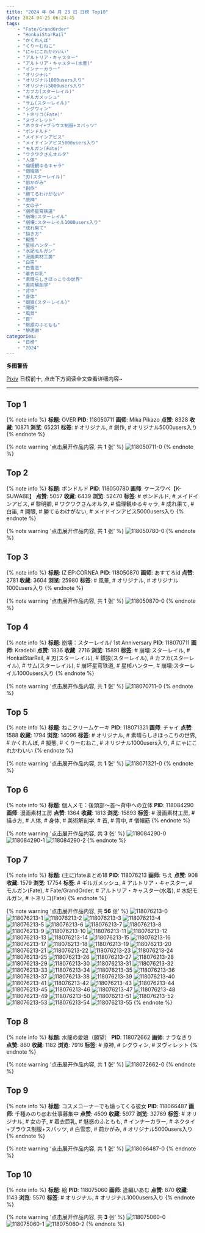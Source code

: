 ```yaml
---
title: "2024 年 04 月 23 日 日榜 Top10"
date: 2024-04-25 06:24:45
tags:
    - "Fate/GrandOrder"
    - "HonkaiStarRail"
    - "かくれんぼ"
    - "くりーむねこ"
    - "にゃにこれかわいい"
    - "アルトリア・キャスター"
    - "アルトリア・キャスター(水着)"
    - "インナーカラー"
    - "オリジナル"
    - "オリジナル1000users入り"
    - "オリジナル5000users入り"
    - "カフカ(スターレイル)"
    - "ギルガメッシュ"
    - "サム(スターレイル)"
    - "シグウィン"
    - "トネリコ(Fate)"
    - "ヌヴィレット"
    - "ネクタイ+ブラウス制服+スパッツ"
    - "ボンドルド"
    - "メイドインアビス"
    - "メイドインアビス5000users入り"
    - "モルガン(Fate)"
    - "ワクワクさんオルタ"
    - "人体"
    - "倫理観ゆるキャラ"
    - "僧帽筋"
    - "刃(スターレイル)"
    - "前かがみ"
    - "創作"
    - "勝てるわけがない"
    - "原神"
    - "女の子"
    - "崩坏星穹铁道"
    - "崩壊:スターレイル"
    - "崩壊:スターレイル1000users入り"
    - "成れ果て"
    - "描き方"
    - "擬態"
    - "星核ハンター"
    - "水妃モルガン"
    - "漫画素材工房"
    - "白笛"
    - "白雪恋"
    - "着衣巨乳"
    - "素晴らしきほっこりの世界"
    - "美術解剖学"
    - "背中"
    - "身体"
    - "銀狼(スターレイル)"
    - "開眼"
    - "風景"
    - "首"
    - "魅惑のふともも"
    - "黎明卿"
categories:
    - "日榜"
    - "2024"
---
```


<i class="fa fa-triangle-exclamation"></i>**多图警告**<i class="fa fa-triangle-exclamation"></i>

[Pixiv](https://www.pixiv.net/) 日榜前十, 点击下方阅读全文查看详细内容~

<!-- more -->

---

## Top 1

{% note info %}
**标题**: OVER
**PID**: 118050711 **画师**: Mika Pikazo
**点赞**: 8328 **收藏**: 10871 **浏览**: 65231
**标签**: # オリジナル, # 創作, # オリジナル5000users入り
{% endnote %}

{% note warning '点击展开作品内容, 共 **1** 张' %}
![118050711-0](https://i.pixiv.re/img-original/img/2024/04/22/00/00/06/118050711_p0.png)
{% endnote %}

## Top 2

{% note info %}
**标题**: ボンドルド
**PID**: 118050780 **画师**: ケースワベ【K-SUWABE】
**点赞**: 5057 **收藏**: 6439 **浏览**: 52470
**标签**: # ボンドルド, # メイドインアビス, # 黎明卿, # ワクワクさんオルタ, # 倫理観ゆるキャラ, # 成れ果て, # 白笛, # 開眼, # 勝てるわけがない, # メイドインアビス5000users入り
{% endnote %}

{% note warning '点击展开作品内容, 共 **1** 张' %}
![118050780-0](https://i.pixiv.re/img-original/img/2024/04/22/00/00/17/118050780_p0.jpg)
{% endnote %}

## Top 3

{% note info %}
**标题**: IZ EP:CORNEA
**PID**: 118050870 **画师**: あすてろid
**点赞**: 2781 **收藏**: 3604 **浏览**: 25980
**标签**: # 風景, # オリジナル, # オリジナル1000users入り
{% endnote %}

{% note warning '点击展开作品内容, 共 **1** 张' %}
![118050870-0](https://i.pixiv.re/img-original/img/2024/04/22/00/00/33/118050870_p0.png)
{% endnote %}

## Top 4

{% note info %}
**标题**: 崩壊：スターレイル/ 1st Anniversary
**PID**: 118070711 **画师**: Kradebii
**点赞**: 1836 **收藏**: 2716 **浏览**: 15891
**标签**: # 崩壊:スターレイル, # HonkaiStarRail, # 刃(スターレイル), # 銀狼(スターレイル), # カフカ(スターレイル), # サム(スターレイル), # 崩坏星穹铁道, # 星核ハンター, # 崩壊:スターレイル1000users入り
{% endnote %}

{% note warning '点击展开作品内容, 共 **1** 张' %}
![118070711-0](https://i.pixiv.re/img-original/img/2024/04/22/20/07/49/118070711_p0.png)
{% endnote %}

## Top 5

{% note info %}
**标题**: ねこクリームケーキ
**PID**: 118071321 **画师**: チャイ
**点赞**: 1588 **收藏**: 1794 **浏览**: 14096
**标签**: # オリジナル, # 素晴らしきほっこりの世界, # かくれんぼ, # 擬態, # くりーむねこ, # オリジナル1000users入り, # にゃにこれかわいい
{% endnote %}

{% note warning '点击展开作品内容, 共 **1** 张' %}
![118071321-0](https://i.pixiv.re/img-original/img/2024/04/22/20/30/01/118071321_p0.png)
{% endnote %}

## Top 6

{% note info %}
**标题**: 個人メモ：後頭部～首～背中への立体
**PID**: 118084290 **画师**: 漫画素材工房
**点赞**: 1364 **收藏**: 1813 **浏览**: 15893
**标签**: # 漫画素材工房, # 描き方, # 人体, # 身体, # 美術解剖学, # 首, # 背中, # 僧帽筋
{% endnote %}

{% note warning '点击展开作品内容, 共 **3** 张' %}
![118084290-0](https://i.pixiv.re/img-original/img/2024/04/23/06/00/11/118084290_p0.jpg)
![118084290-1](https://i.pixiv.re/img-original/img/2024/04/23/06/00/11/118084290_p1.jpg)
![118084290-2](https://i.pixiv.re/img-original/img/2024/04/23/06/00/11/118084290_p2.jpg)
{% endnote %}

## Top 7

{% note info %}
**标题**: (主に)fateまとめ18
**PID**: 118076213 **画师**: ちえ
**点赞**: 908 **收藏**: 1579 **浏览**: 17754
**标签**: # ギルガメッシュ, # アルトリア・キャスター, # モルガン(Fate), # Fate/GrandOrder, # アルトリア・キャスター(水着), # 水妃モルガン, # トネリコ(Fate)
{% endnote %}

{% note warning '点击展开作品内容, 共 **56** 张' %}
![118076213-0](https://i.pixiv.re/img-original/img/2024/04/22/22/57/30/118076213_p0.jpg)
![118076213-1](https://i.pixiv.re/img-original/img/2024/04/22/22/57/30/118076213_p1.jpg)
![118076213-2](https://i.pixiv.re/img-original/img/2024/04/22/22/57/30/118076213_p2.jpg)
![118076213-3](https://i.pixiv.re/img-original/img/2024/04/22/22/57/30/118076213_p3.jpg)
![118076213-4](https://i.pixiv.re/img-original/img/2024/04/22/22/57/30/118076213_p4.jpg)
![118076213-5](https://i.pixiv.re/img-original/img/2024/04/22/22/57/30/118076213_p5.jpg)
![118076213-6](https://i.pixiv.re/img-original/img/2024/04/22/22/57/30/118076213_p6.jpg)
![118076213-7](https://i.pixiv.re/img-original/img/2024/04/22/22/57/30/118076213_p7.jpg)
![118076213-8](https://i.pixiv.re/img-original/img/2024/04/22/22/57/30/118076213_p8.jpg)
![118076213-9](https://i.pixiv.re/img-original/img/2024/04/22/22/57/30/118076213_p9.jpg)
![118076213-10](https://i.pixiv.re/img-original/img/2024/04/22/22/57/30/118076213_p10.jpg)
![118076213-11](https://i.pixiv.re/img-original/img/2024/04/22/22/57/30/118076213_p11.jpg)
![118076213-12](https://i.pixiv.re/img-original/img/2024/04/22/22/57/30/118076213_p12.jpg)
![118076213-13](https://i.pixiv.re/img-original/img/2024/04/22/22/57/30/118076213_p13.jpg)
![118076213-14](https://i.pixiv.re/img-original/img/2024/04/22/22/57/30/118076213_p14.jpg)
![118076213-15](https://i.pixiv.re/img-original/img/2024/04/22/22/57/30/118076213_p15.jpg)
![118076213-16](https://i.pixiv.re/img-original/img/2024/04/22/22/57/30/118076213_p16.jpg)
![118076213-17](https://i.pixiv.re/img-original/img/2024/04/22/22/57/30/118076213_p17.jpg)
![118076213-18](https://i.pixiv.re/img-original/img/2024/04/22/22/57/30/118076213_p18.jpg)
![118076213-19](https://i.pixiv.re/img-original/img/2024/04/22/22/57/30/118076213_p19.jpg)
![118076213-20](https://i.pixiv.re/img-original/img/2024/04/22/22/57/30/118076213_p20.jpg)
![118076213-21](https://i.pixiv.re/img-original/img/2024/04/22/22/57/30/118076213_p21.jpg)
![118076213-22](https://i.pixiv.re/img-original/img/2024/04/22/22/57/30/118076213_p22.jpg)
![118076213-23](https://i.pixiv.re/img-original/img/2024/04/22/22/57/30/118076213_p23.jpg)
![118076213-24](https://i.pixiv.re/img-original/img/2024/04/22/22/57/30/118076213_p24.jpg)
![118076213-25](https://i.pixiv.re/img-original/img/2024/04/22/22/57/30/118076213_p25.jpg)
![118076213-26](https://i.pixiv.re/img-original/img/2024/04/22/22/57/30/118076213_p26.jpg)
![118076213-27](https://i.pixiv.re/img-original/img/2024/04/22/22/57/30/118076213_p27.jpg)
![118076213-28](https://i.pixiv.re/img-original/img/2024/04/22/22/57/30/118076213_p28.jpg)
![118076213-29](https://i.pixiv.re/img-original/img/2024/04/22/22/57/30/118076213_p29.jpg)
![118076213-30](https://i.pixiv.re/img-original/img/2024/04/22/22/57/30/118076213_p30.jpg)
![118076213-31](https://i.pixiv.re/img-original/img/2024/04/22/22/57/30/118076213_p31.jpg)
![118076213-32](https://i.pixiv.re/img-original/img/2024/04/22/22/57/30/118076213_p32.jpg)
![118076213-33](https://i.pixiv.re/img-original/img/2024/04/22/22/57/30/118076213_p33.jpg)
![118076213-34](https://i.pixiv.re/img-original/img/2024/04/22/22/57/30/118076213_p34.jpg)
![118076213-35](https://i.pixiv.re/img-original/img/2024/04/22/22/57/30/118076213_p35.jpg)
![118076213-36](https://i.pixiv.re/img-original/img/2024/04/22/22/57/30/118076213_p36.jpg)
![118076213-37](https://i.pixiv.re/img-original/img/2024/04/22/22/57/30/118076213_p37.jpg)
![118076213-38](https://i.pixiv.re/img-original/img/2024/04/22/22/57/30/118076213_p38.jpg)
![118076213-39](https://i.pixiv.re/img-original/img/2024/04/22/22/57/30/118076213_p39.jpg)
![118076213-40](https://i.pixiv.re/img-original/img/2024/04/22/22/57/30/118076213_p40.jpg)
![118076213-41](https://i.pixiv.re/img-original/img/2024/04/22/22/57/30/118076213_p41.jpg)
![118076213-42](https://i.pixiv.re/img-original/img/2024/04/22/22/57/30/118076213_p42.jpg)
![118076213-43](https://i.pixiv.re/img-original/img/2024/04/22/22/57/30/118076213_p43.jpg)
![118076213-44](https://i.pixiv.re/img-original/img/2024/04/22/22/57/30/118076213_p44.jpg)
![118076213-45](https://i.pixiv.re/img-original/img/2024/04/22/22/57/30/118076213_p45.jpg)
![118076213-46](https://i.pixiv.re/img-original/img/2024/04/22/22/57/30/118076213_p46.jpg)
![118076213-47](https://i.pixiv.re/img-original/img/2024/04/22/22/57/30/118076213_p47.jpg)
![118076213-48](https://i.pixiv.re/img-original/img/2024/04/22/22/57/30/118076213_p48.jpg)
![118076213-49](https://i.pixiv.re/img-original/img/2024/04/22/22/57/30/118076213_p49.jpg)
![118076213-50](https://i.pixiv.re/img-original/img/2024/04/22/22/57/30/118076213_p50.jpg)
![118076213-51](https://i.pixiv.re/img-original/img/2024/04/22/22/57/30/118076213_p51.jpg)
![118076213-52](https://i.pixiv.re/img-original/img/2024/04/22/22/57/30/118076213_p52.jpg)
![118076213-53](https://i.pixiv.re/img-original/img/2024/04/22/22/57/30/118076213_p53.jpg)
![118076213-54](https://i.pixiv.re/img-original/img/2024/04/22/22/57/30/118076213_p54.jpg)
![118076213-55](https://i.pixiv.re/img-original/img/2024/04/22/22/57/30/118076213_p55.jpg)
{% endnote %}

## Top 8

{% note info %}
**标题**: 水龍の愛娘（願望）
**PID**: 118072662 **画师**: ナラなきり
**点赞**: 860 **收藏**: 1182 **浏览**: 7916
**标签**: # 原神, # シグウィン, # ヌヴィレット
{% endnote %}

{% note warning '点击展开作品内容, 共 **1** 张' %}
![118072662-0](https://i.pixiv.re/img-original/img/2024/04/22/21/11/40/118072662_p0.png)
{% endnote %}

## Top 9

{% note info %}
**标题**: コスメコーナーでも煽ってくる彼女
**PID**: 118066487 **画师**: 千種みのり@お仕事募集中
**点赞**: 4509 **收藏**: 5977 **浏览**: 32769
**标签**: # オリジナル, # 女の子, # 着衣巨乳, # 魅惑のふともも, # インナーカラー, # ネクタイ+ブラウス制服+スパッツ, # 白雪恋, # 前かがみ, # オリジナル5000users入り
{% endnote %}

{% note warning '点击展开作品内容, 共 **1** 张' %}
![118066487-0](https://i.pixiv.re/img-original/img/2024/04/22/17/14/02/118066487_p0.jpg)
{% endnote %}

## Top 10

{% note info %}
**标题**: 絵
**PID**: 118075060 **画师**: 逢編いあむ
**点赞**: 870 **收藏**: 1143 **浏览**: 5570
**标签**: # オリジナル, # オリジナル1000users入り
{% endnote %}

{% note warning '点击展开作品内容, 共 **3** 张' %}
![118075060-0](https://i.pixiv.re/img-original/img/2024/04/22/22/22/50/118075060_p0.png)
![118075060-1](https://i.pixiv.re/img-original/img/2024/04/22/22/22/50/118075060_p1.png)
![118075060-2](https://i.pixiv.re/img-original/img/2024/04/22/22/22/50/118075060_p2.png)
{% endnote %}
